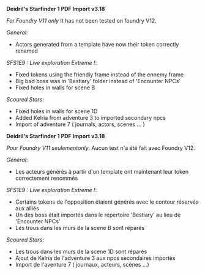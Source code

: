 **Deidril's Starfinder 1 PDF Import v3.18**

*For Foundry V11 only* It has not been tested on foundry V12.

*General*:
- Actors generated from a template have now their token correctly renamed

*SFS1E9 : Live exploration Extreme !*: 
- Fixed tokens using the friendly frame instead of the ennemy frame
- Big bad boss was in 'Bestiary' folder instead of 'Encounter NPCs'
- Fixed holes in walls for scene B

*Scoured Stars*:
- Fixed holes in walls for scene 1D
- Added Kelria from adventure 3 to imported secondary npcs 
- Import of adventure 7 ( journals, actors, scenes ... )

**Deidril's Starfinder 1 PDF Import v3.18**

*Pour Foundry V11 seulementonly*. Aucun test n'a été fait avec Foundry V12.

*Général*:
- Les acteurs générés à partir d'un template ont maintenant leur token correctement renommés

*SFS1E9 : Live exploration Extreme !*:
- Certains tokens de l'opposition étaient générés avec le contour réservés aux alliés
- Un des boss était importés dans le répertoire 'Bestiary' au lieu de 'Encounter NPCs'
- Les trous dans les murs de la scene B sont réparés

*Scoured Stars*:
- Les trous dans les murs de la scene 1D sont réparés
- Ajout de Kelria de l'adventure 3 aux npcs secondaires importés
- Import de l'aventure 7 ( journaux, acteurs, scènes ...)


